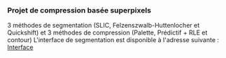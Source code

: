 ### Projet de compression basée superpixels
3 méthodes de segmentation (SLIC, Felzenszwalb-Huttenlocher et Quickshift) et 3 méthodes de compression (Palette, Prédictif + RLE et contour)
L'interface de segmentation est disponible à l'adresse suivante : [Interface](https://lordnounours.github.io/ProjetImage_IMAGINE_BES_CARO_NOYE/Code/app/)
